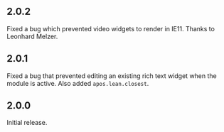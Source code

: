 ## 2.0.2

Fixed a bug which prevented video widgets to render in IE11. Thanks to 
Leonhard Melzer.

## 2.0.1

Fixed a bug that prevented editing an existing rich text widget when the module is active. Also added `apos.lean.closest`.

## 2.0.0

Initial release. 
